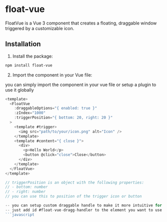 # float-vue

FloatVue is a Vue 3 component that creates a floating, draggable window triggered by a customizable icon.

## Installation

1. Install the package:

```bash
npm install float-vue
```

2. Import the component in your Vue file:

you can simply import the component in your vue file or setup a plugin to use it globally
```javascript
<template>
  <FloatVue 
    :draggableOptions="{ enabled: true }"
    :zIndex="1000" 
    :triggerPosition="{ bottom: 20, right: 20 }"
  >
    <template #trigger>
      <img src="path/to/your/icon.png" alt="Icon" />
    </template>
    <template #content="{ close }">
      <div>
        <p>Hello World</p>
        <button @click="close">Close</button>
      </div>
    </template>
  </FloatVue>
</template>

// triggerPosition is an object with the following properties:
// - bottom: number
// - right: number
// you can use this to position of the trigger icon or button

-- you can setup custom draggable handle to make it more intuitive for the user to drag the float window
-- just add id #float-vue-dragg-handler to the element you want to use as handle
```javascript
